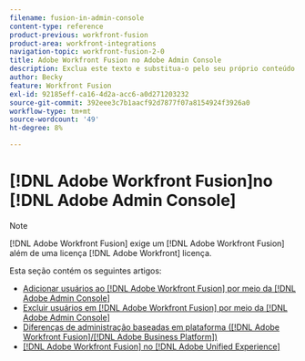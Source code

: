 ```yaml
---
filename: fusion-in-admin-console
content-type: reference
product-previous: workfront-fusion
product-area: workfront-integrations
navigation-topic: workfront-fusion-2-0
title: Adobe Workfront Fusion no Adobe Admin Console
description: Exclua este texto e substitua-o pelo seu próprio conteúdo.
author: Becky
feature: Workfront Fusion
exl-id: 92185eff-ca16-4d2a-acc6-a0d271203232
source-git-commit: 392eee3c7b1aacf92d7877f07a8154924f3926a0
workflow-type: tm+mt
source-wordcount: '49'
ht-degree: 8%

---
```


# [!DNL Adobe Workfront Fusion]no [!DNL Adobe Admin Console]

>[!NOTE]
>
>[!DNL Adobe Workfront Fusion] exige um [!DNL Adobe Workfront Fusion] além de uma licença [!DNL Adobe Workfront] licença.

Esta seção contém os seguintes artigos:

* [Adicionar usuários ao [!DNL Adobe Workfront Fusion] por meio da [!DNL Adobe Admin Console]](../../workfront-fusion/fusion-in-admin-console/add-fusion-users-admin-console.md)
* [Excluir usuários em [!DNL Adobe Workfront Fusion] por meio da [!DNL Adobe Admin Console]](../../workfront-fusion/fusion-in-admin-console/delete-fusion-users-admin-console.md)
* [Diferenças de administração baseadas em plataforma ([!DNL Adobe Workfront Fusion]/[!DNL Adobe Business Platform])](../../workfront-fusion/fusion-in-admin-console/fusion-adobe-admin-console.md)
* [[!DNL Adobe Workfront Fusion] no [!DNL Adobe Unified Experience]](../fusion-in-admin-console/fusion-unified-experience.md)
